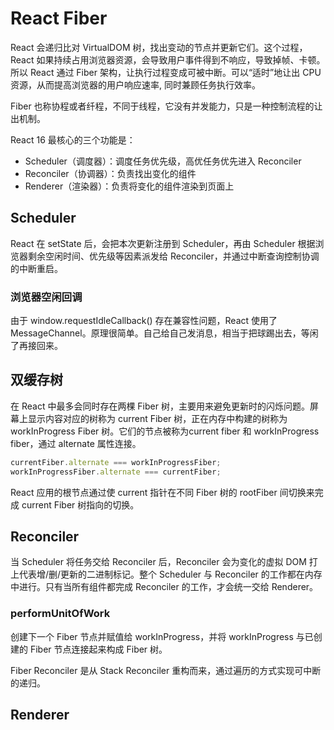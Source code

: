 # React Fiber

React 会递归比对 VirtualDOM 树，找出变动的节点并更新它们。这个过程，React 如果持续占用浏览器资源，会导致用户事件得到不响应，导致掉帧、卡顿。
所以 React 通过 Fiber 架构，让执行过程变成可被中断。可以“适时”地让出 CPU 资源，从而提高浏览器的用户响应速率, 同时兼顾任务执行效率。

Fiber 也称协程或者纤程，不同于线程，它没有并发能力，只是一种控制流程的让出机制。

React 16 最核心的三个功能是：
- Scheduler（调度器）：调度任务优先级，高优任务优先进入 Reconciler
- Reconciler（协调器）：负责找出变化的组件
- Renderer（渲染器）：负责将变化的组件渲染到页面上

## Scheduler

React 在 setState 后，会把本次更新注册到 Scheduler，再由 Scheduler 根据浏览器剩余空闲时间、优先级等因素派发给 Reconciler，并通过中断查询控制协调的中断重启。

### 浏览器空闲回调

由于 window.requestIdleCallback() 存在兼容性问题，React 使用了 MessageChannel。原理很简单。自己给自己发消息，相当于把球踢出去，等闲了再接回来。

## 双缓存树

在 React 中最多会同时存在两棵 Fiber 树，主要用来避免更新时的闪烁问题。屏幕上显示内容对应的树称为 current Fiber 树，正在内存中构建的树称为 workInProgress Fiber 树。它们的节点被称为current fiber 和 workInProgress fiber，通过 alternate 属性连接。

```js
currentFiber.alternate === workInProgressFiber;
workInProgressFiber.alternate === currentFiber;
```

React 应用的根节点通过使 current 指针在不同 Fiber 树的 rootFiber 间切换来完成 current Fiber 树指向的切换。

## Reconciler

当 Scheduler 将任务交给 Reconciler 后，Reconciler 会为变化的虚拟 DOM 打上代表增/删/更新的二进制标记。整个 Scheduler 与 Reconciler 的工作都在内存中进行。只有当所有组件都完成 Reconciler 的工作，才会统一交给 Renderer。

### performUnitOfWork

创建下一个 Fiber 节点并赋值给 workInProgress，并将 workInProgress 与已创建的 Fiber 节点连接起来构成 Fiber 树。

Fiber Reconciler 是从 Stack Reconciler 重构而来，通过遍历的方式实现可中断的递归。

## Renderer
